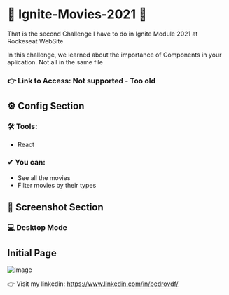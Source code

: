 # 🚀 Ignite-Movies-2021 🚀

That is the second Challenge I have to do in Ignite Module 2021 at Rockeseat WebSite

In this challenge, we learned about the importance of Components in your aplication. Not all in the same file

### 👉 Link to Access: Not supported - Too old

## ⚙ Config Section

 ### 🛠 Tools:
   - React
 
### ✔ You can:
  - See all the movies
  - Filter movies by their types
  
 ## 📸 Screenshot Section
### 💻 Desktop Mode

## Initial Page
 ![image](https://user-images.githubusercontent.com/62482908/176318734-f7b3ab65-a721-4cba-b6ea-f3ba8152dacb.png)

 
👉 Visit my linkedin: https://www.linkedin.com/in/pedrovdf/

